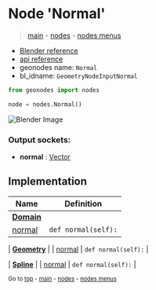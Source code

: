 # Node 'Normal'

> [main](../structure.md) - [nodes](nodes.md) - [nodes menus](nodes_menus.md)

- [Blender reference](https://docs.blender.org/manual/en/latest/modeling/geometry_nodes/input/normal.html)
- [api reference](https://docs.blender.org/api/current/bpy.types.GeometryNodeInputNormal.html)
- geonodes name: `Normal`
- bl_idname: `GeometryNodeInputNormal`

```python
from geonodes import nodes

node = nodes.Normal()
```

![Blender Image](https://docs.blender.org/manual/en/latest/_images/node-types_GeometryNodeInputNormal.webp)

### Output sockets:

- **normal** : [Vector](Vector.md)

## Implementation

| Name | Definition |
|------|------------|
| **[Domain](Domain.md)** |
| [normal](Domain.md#normal-property) | `def normal(self):` |

| **[Geometry](Geometry.md)** |
| [normal](Geometry.md#normal-property) | `def normal(self):` |

| **[Spline](Spline.md)** |
| [normal](Spline.md#normal-property) | `def normal(self):` |

<sub>Go to [top](#node-Normal) - [main](../structure.md) - [nodes](nodes.md) - [nodes menus](nodes_menus.md)</sub>

